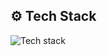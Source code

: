 ## ⚙️ Tech Stack
![Tech stack](https://skillicons.dev/icons?i=typescript,nextjs,nestjs,react,nodejs,graphql,postgres,mongo,mysql,aws,php,laravel,python)


